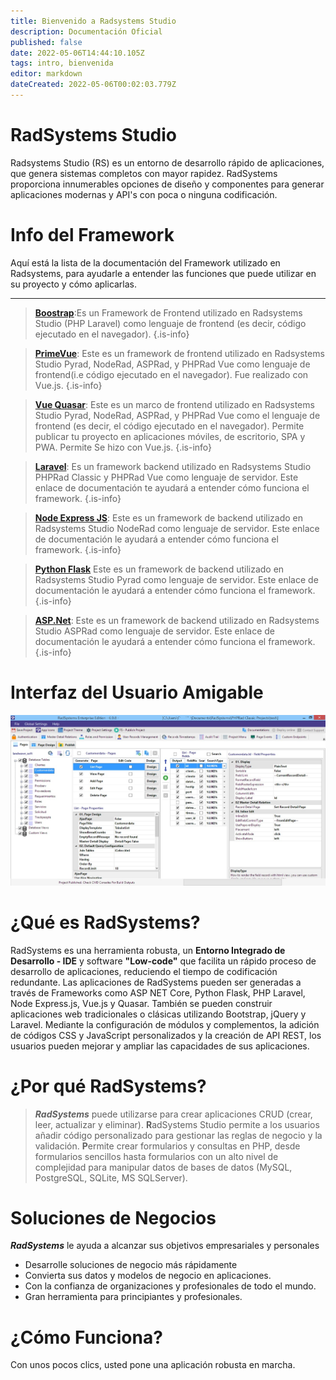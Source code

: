 ```yaml
---
title: Bienvenido a Radsystems Studio
description: Documentación Oficial
published: false
date: 2022-05-06T14:44:10.105Z
tags: intro, bienvenida
editor: markdown
dateCreated: 2022-05-06T00:02:03.779Z
---
```


# RadSystems Studio
Radsystems Studio (RS) es un entorno de desarrollo rápido de aplicaciones, que genera sistemas completos con mayor rapidez. RadSystems proporciona innumerables opciones de diseño y componentes para generar aplicaciones modernas y API's con poca o ninguna codificación.

# Info del Framework

Aquí está la lista de la documentación del Framework utilizado en Radsystems, para ayudarle a entender las funciones que puede utilizar en su proyecto y cómo aplicarlas.

---
>  <a class="is-external-link" href="https://getbootstrap.com/docs/4.6/getting-started/introduction/">**Boostrap**</a>:Es un Framework de Frontend utilizado en Radsystems Studio (PHP Laravel) como lenguaje de frontend (es decir, código ejecutado en el navegador).
{.is-info}


> <a class="is-external-link" href="https://www.primefaces.org/primevue/#/">**PrimeVue**</a>: Este es un framework de frontend utilizado en Radsystems Studio Pyrad, NodeRad, ASPRad, y PHPRad Vue como lenguaje de frontend(i.e código ejecutado en el navegador). Fue realizado con Vue.js.
{.is-info}


> <a class="is-external-link" href="https://quasar.dev/">**Vue Quasar**</a>: Este es un marco de frontend utilizado en Radsystems Studio Pyrad, NodeRad, ASPRad, y PHPRad Vue como el lenguaje de frontend (es decir, el código ejecutado en el navegador). Permite publicar tu proyecto en aplicaciones móviles, de escritorio, SPA y PWA. Permite Se hizo con Vue.js.
{.is-info}


> <a class="is-external-link" href="https://laravel.com/docs/7.x/">**Laravel**</a>: Es un framework backend utilizado en Radsystems Studio PHPRad Classic y PHPRad Vue como lenguaje de servidor. Este enlace de documentación te ayudará a entender cómo funciona el framework.
{.is-info}


> <a class="is-external-link" href="https://expressjs.com/en/4x/api.html">**Node Express JS**</a>: Este es un framework de backend utilizado en Radsystems Studio NodeRad como lenguaje de servidor. Este enlace de documentación le ayudará a entender cómo funciona el framework.
{.is-info}


> <a class="is-external-link" href="https://flask.palletsprojects.com/en/2.0.x/#api-reference">**Python Flask**</a> Este es un framework de backend utilizado en Radsystems Studio Pyrad como lenguaje de servidor. Este enlace de documentación le ayudará a entender cómo funciona el framework.
{.is-info}


><a class="is-external-link" href="https://docs.microsoft.com/en-us/aspnet/overview">**ASP.Net**</a>: Este es un framework de backend utilizado en Radsystems Studio ASPRad como lenguaje de servidor. Este enlace de documentación le ayudará a entender cómo funciona el framework.
{.is-info}

# Interfaz del Usuario Amigable 
![radsystemsaa.jpg](/radsystemsaa.jpg)


# ¿Qué es RadSystems?


RadSystems es una herramienta robusta, un **Entorno Integrado de Desarrollo - IDE** y software **"Low-code"** que facilita un rápido proceso de desarrollo de aplicaciones, reduciendo el tiempo de codificación redundante. Las aplicaciones de RadSystems pueden ser generadas a través de Frameworks como ASP NET Core, Python Flask, PHP Laravel, Node Express.js, Vue.js y Quasar. También se pueden construir aplicaciones web tradicionales o clásicas utilizando Bootstrap, jQuery y Laravel. Mediante la configuración de módulos y complementos, la adición de códigos CSS y JavaScript personalizados y la creación de API REST, los usuarios pueden mejorar y ampliar las capacidades de sus aplicaciones.

# ¿Por qué RadSystems?

> ***RadSystems*** puede utilizarse para crear aplicaciones CRUD (crear, leer, actualizar y eliminar). **R**adSystems Studio permite a los usuarios añadir código personalizado para gestionar las reglas de negocio y la validación. **P**ermite crear formularios y consultas en PHP, desde formularios sencillos hasta formularios con un alto nivel de complejidad para manipular datos de bases de datos (MySQL, PostgreSQL, SQLite, MS SQLServer).

# Soluciones de Negocios

***RadSystems*** le ayuda a alcanzar sus objetivos empresariales y personales

- Desarrolle soluciones de negocio más rápidamente
- Convierta sus datos y modelos de negocio en aplicaciones.
- Con la confianza de organizaciones y profesionales de todo el mundo.
- Gran herramienta para principiantes y profesionales.


# ¿Cómo Funciona?

Con unos pocos clics, usted pone una aplicación robusta en marcha.


